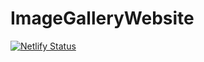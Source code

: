 # ImageGalleryWebsite

[![Netlify Status](https://api.netlify.com/api/v1/badges/d8d3c523-10a1-4870-88f2-87033b042d88/deploy-status)](https://app.netlify.com/sites/tranquil-marigold-5637f5/deploys)
